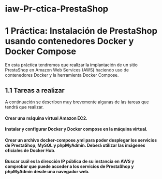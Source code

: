 # iaw-Pr-ctica-PrestaShop
# 1 Práctica: Instalación de PrestaShop usando contenedores Docker y Docker Compose
En esta práctica tendremos que realizar la implantación de un sitio PrestaShop en Amazon Web Services (AWS) haciendo uso de contenedores Docker y la herramienta Docker Compose.

## 1.1 Tareas a realizar
A continuación se describen muy brevemente algunas de las tareas que tendrá que realizar.

#### Crear una máquina virtual Amazon EC2.

#### Instalar y configurar Docker y Docker compose en la máquina virtual.

#### Crear un archivo docker-compose.yml para poder desplegar los servicios de PrestaShop, MySQL y phpMyAdmin. Deberá utilizar las imágenes oficiales de Docker Hub.

#### Buscar cuál es la dirección IP pública de su instancia en AWS y comprobar que puede acceder a los servicios de PrestaShop y phpMyAdmin desde una navegador web.
